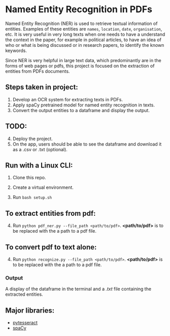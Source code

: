 # Named Entity Recognition in PDFs
Named Entity Recognition (NER) is used to retrieve textual information of entities. Examples of these entities are `names`, `location`, `date`, `organisation`, etc. It is very useful in very long texts when one needs to have a understand the context in the paper, for example in political articles, to have an idea of who or what is being discussed or in research papers, to identify the known keywords. 

Since NER is very helpful in large text data, which predominantly are in the forms of web pages or pdfs, this project is focused on the extraction of entities from PDFs documents.


## Steps taken in project:
1. Develop an OCR system for extracting texts in PDFs.
2. Apply spaCy pretrained model for named entity recognition in texts.
3. Convert the output entities to a dataframe and display the output.

## TODO:
4. Deploy the project.
5. On the app, users should be able to see the dataframe and download it as a .csv or .txt (optional).

## Run with a Linux CLI:
1. Clone this repo.

2. Create a virtual environment. 

3. Run `bash setup.sh`

## To extract entities from pdf:
4. Run `python pdf_ner.py --file_path <path/to/pdf>`. __<path/to/pdf>__ is to be replaced with the a path to a pdf file. 

## To convert pdf to text alone:
4. Run `python recognize.py --file_path <path/to/pdf>`. __<path/to/pdf>__ is to be replaced with the a path to a pdf file. 

### Output
A display of the dataframe in the terminal and a _.txt_ file containing the extracted entities.

## Major libraries:
- [pytesseract](https://github.com/madmaze/pytesseract)
- [spaCy](https://spacy.io)

